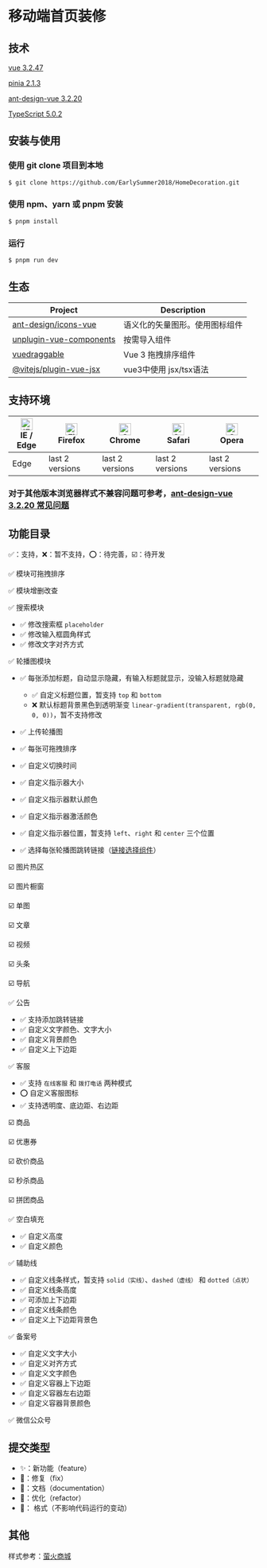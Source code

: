 # 移动端首页装修

## 技术
[vue 3.2.47](https://github.com/vuejs/core)

[pinia 2.1.3](https://github.com/vuejs/pinia)

[ant-design-vue 3.2.20](https://github.com/vueComponent/ant-design-vue)

[TypeScript 5.0.2](https://github.com/microsoft/TypeScript)


## 安装与使用
### 使用 git clone 项目到本地
```bash
$ git clone https://github.com/EarlySummer2018/HomeDecoration.git
```

### 使用 npm、yarn 或 pnpm 安装
```bash
$ pnpm install
```
### 运行
```bash
$ pnpm run dev
```

## 生态

| Project | Description |
| --- | --- |
| [ant-design/icons-vue](https://3x.antdv.com/components/icon-cn) | 语义化的矢量图形。使用图标组件 |
| [unplugin-vue-components](https://www.npmjs.com/package/unplugin-vue-components) | 按需导入组件 |
| [vuedraggable](https://github.com/SortableJS/vue.draggable.next) | Vue 3 拖拽排序组件 |
| [@vitejs/plugin-vue-jsx](https://github.com/vitejs/vite-plugin-vue/tree/main/packages/plugin-vue-jsx) | vue3中使用 jsx/tsx语法 |

## 支持环境

| [<img src="https://raw.githubusercontent.com/alrra/browser-logos/master/src/edge/edge_48x48.png" alt="IE / Edge" width="24px" height="24px" />](http://godban.github.io/browsers-support-badges/)</br>IE / Edge | [<img src="https://raw.githubusercontent.com/alrra/browser-logos/master/src/firefox/firefox_48x48.png" alt="Firefox" width="24px" height="24px" />](http://godban.github.io/browsers-support-badges/)</br>Firefox | [<img src="https://raw.githubusercontent.com/alrra/browser-logos/master/src/chrome/chrome_48x48.png" alt="Chrome" width="24px" height="24px" />](http://godban.github.io/browsers-support-badges/)</br>Chrome | [<img src="https://raw.githubusercontent.com/alrra/browser-logos/master/src/safari/safari_48x48.png" alt="Safari" width="24px" height="24px" />](http://godban.github.io/browsers-support-badges/)</br>Safari | [<img src="https://raw.githubusercontent.com/alrra/browser-logos/master/src/opera/opera_48x48.png" alt="Opera" width="24px" height="24px" />](http://godban.github.io/browsers-support-badges/)</br>Opera |
| --- | --- | --- | --- | --- |
| Edge | last 2 versions | last 2 versions | last 2 versions | last 2 versions

### 对于其他版本浏览器样式不兼容问题可参考，[ant-design-vue 3.2.20 常见问题](https://3x.antdv.com/docs/vue/faq-cn)

## 功能目录
✅：支持，❌：暂不支持，⭕️：待完善，☑️：待开发
<br />

✅ 模块可拖拽排序

✅ 模块增删改查

✅ 搜索模块

+ ✅ 修改搜索框 `placeholder`
+ ✅ 修改输入框圆角样式
+ ✅ 修改文字对齐方式

✅ 轮播图模块

+ ✅ 每张添加标题，自动显示隐藏，有输入标题就显示，没输入标题就隐藏

   + ✅ 自定义标题位置，暂支持 `top` 和 `bottom`
   + ❌ 默认标题背景黑色到透明渐变 `linear-gradient(transparent, rgb(0, 0, 0))`，暂不支持修改

+ ✅ 上传轮播图
+ ✅ 每张可拖拽排序
+ ✅ 自定义切换时间
+ ✅ 自定义指示器大小
+ ✅ 自定义指示器默认颜色
+ ✅ 自定义指示器激活颜色
+ ✅ 自定义指示器位置，暂支持 `left`、`right` 和 `center` 三个位置
+ ✅ 选择每张轮播图跳转链接（[链接选择组件](/src/components/SelectLinkModel/README.md)）

☑️ 图片热区

☑️ 图片橱窗

☑️ 单图

☑️ 文章

☑️ 视频

☑️ 头条

☑️ 导航

✅ 公告

+ ✅ 支持添加跳转链接
+ ✅ 自定义文字颜色、文字大小
+ ✅ 自定义背景颜色
+ ✅ 自定义上下边距

✅ 客服

+ ✅ 支持 `在线客服` 和 `拨打电话` 两种模式
+ ⭕️ 自定义客服图标
+ ✅ 支持透明度、底边距、右边距

☑️ 商品

☑️ 优惠券

☑️ 砍价商品

☑️ 秒杀商品

☑️ 拼团商品

✅ 空白填充

+ ✅ 自定义高度
+ ✅ 自定义颜色

✅ 辅助线

+ ✅ 自定义线条样式，暂支持 `solid（实线）`、`dashed（虚线）` 和 `dotted（点状）`
+ ✅ 自定义线条高度
+ ✅ 可添加上下边距
+ ✅ 自定义线条颜色
+ ✅ 自定义上下边距背景色

✅ 备案号

+ ✅ 自定义文字大小
+ ✅ 自定义对齐方式
+ ✅ 自定义文字颜色
+ ✅ 自定义容器上下边距
+ ✅ 自定义容器左右边距
+ ✅ 自定义容器背景颜色

✅ 微信公众号


## 提交类型

- ✨：新功能（feature）
- 🐛：修复（fix）
- 📝：文档（documentation）
- 🎉：优化（refactor）
- 📏： 格式（不影响代码运行的变动）


## 其他
样式参考：[萤火商城](https://gitee.com/xany)
